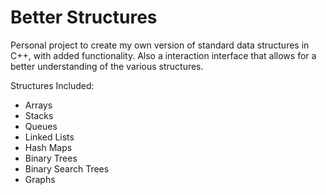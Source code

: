 # Better Structures
Personal project to create my own version of standard data structures in C++, with added functionality. Also a interaction interface that allows for a better understanding of the various structures.

Structures Included:
- Arrays
- Stacks
- Queues
- Linked Lists
- Hash Maps
- Binary Trees
- Binary Search Trees
- Graphs
